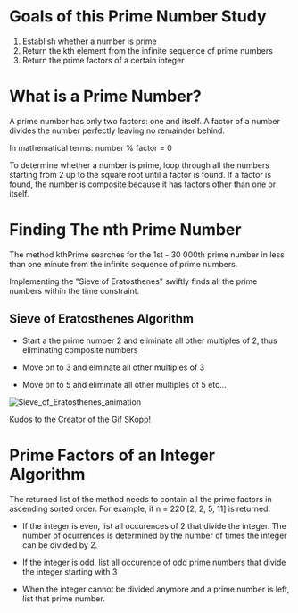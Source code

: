 # Goals of this Prime Number Study
1. Establish whether a number is prime
2. Return the kth element from the infinite sequence of prime numbers
3. Return the prime factors of a certain integer

# What is a Prime Number?
A prime number has only two factors: one and itself. A factor of a number divides the number perfectly leaving no remainder behind. 

In mathematical terms: number % factor = 0 

To determine whether a number is prime, loop through all the numbers starting from 2 up to the square root until a factor is found. If a factor is found, the number is composite because it has factors other than one or itself.

# Finding The nth Prime Number
The method kthPrime searches for the 1st - 30 000th prime number in less than one minute from the infinite sequence of prime numbers.

Implementing the "Sieve of Eratosthenes" swiftly finds all the prime numbers within the time constraint.

## Sieve of Eratosthenes Algorithm

- Start a the prime number 2 and eliminate all other multiples of 2, thus eliminating composite numbers

- Move on to 3 and elminate all other multiples of 3

- Move on to 5 and eliminate all other multiples of 5 etc...

![Sieve_of_Eratosthenes_animation](https://user-images.githubusercontent.com/59797227/105047827-d26d9f00-5a38-11eb-8242-3ca2cbfda342.gif)

Kudos to the Creator of the Gif SKopp!

# Prime Factors of an Integer Algorithm
The returned list of the method needs to contain all the prime factors in ascending sorted order. For example, if n = 220 [2, 2, 5, 11] is returned.

- If the integer is even, list all occurences of 2 that divide the integer. The number of ocurrences is determined by the number of times the integer can be divided by 2.

- If the integer is odd, list all occurence of odd prime numbers that divide the integer starting with 3

- When the integer cannot be divided anymore and a prime number is left, list that prime number.

